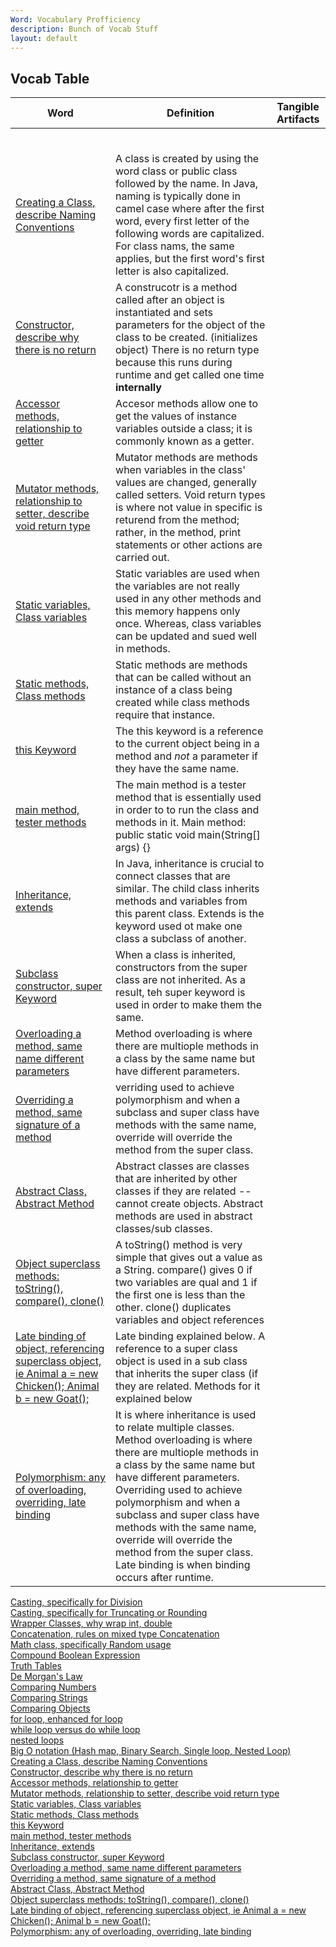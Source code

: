 ```yaml
---
Word: Vocabulary Profficiency
description: Bunch of Vocab Stuff
layout: default
---
```


## Vocab Table
| Word | Definition | Tangible Artifacts |
| - | - | - | 
|  |  |  | 
|  |  |  | 
|  |  |  | 
|  |  |  | 
|  |  |  | 
|  |  |  | 
| [Creating a Class, describe Naming Conventions]() | A class is created by using the word class or public class followed by the name. In Java, naming is typically done in camel case where after the first word, every first letter of the following words are capitalized. For class nams, the same applies, but the first word's first letter is also capitalized. |  | 
| [Constructor, describe why there is no return]() | A construcotr is a method called after an object is instantiated and sets parameters for the object of the class to be created. (initializes object) There is no return type because this runs during runtime and get called one time **internally** |  | 
| [Accessor methods, relationship to getter]() |Accesor methods allow one to get the values of instance variables outside a class; it is commonly known as a getter.  |  | 
| [Mutator methods, relationship to setter, describe void return type]()| Mutator methods are methods when variables in the class' values are changed, generally called setters. Void return types is where not value in specific is returend from the method; rather, in the method, print statements or other actions are carried out. |  | 
|[Static variables, Class variables]() | Static variables are used when the variables are not really used in any other methods and this memory happens only once. Whereas, class variables can be updated and sued well in methods. |  | 
| [Static methods, Class methods]() |Static methods are methods that can be called without an instance of a class being created while class methods require that instance.  |  | 
| [this Keyword]() |The this keyword is a reference to the current object being in a method and *not* a parameter if they have the same name.  |  | 
|[main method, tester methods]() |The main method is a tester method that is essentially used in order to to run the class and methods in it. Main method: public static void main(String[] args) {}  |  | 
| [Inheritance, extends]() | In Java, inheritance  is crucial to connect classes that are similar. The child class inherits methods and variables from this parent class. Extends is the keyword used ot make one class a subclass of another. |  | 
| [Subclass constructor, super Keyword]()| When a class is inherited, constructors from the super class are not inherited. As a result, teh super keyword is used in order to make them the same. |  | 
| [Overloading a method, same name different parameters]() | Method overloading is where there are multiople methods in a class by the same name but have different parameters. |  | 
| [Overriding a method, same signature of a method]()|verriding used to achieve polymorphism and when a subclass and super class have methods with the same name, override will override the method from the super class. | |
|[Abstract Class, Abstract Method]() | Abstract classes are classes that are inherited by other classes if they are related -- cannot create objects. Abstract methods are used in abstract classes/sub classes. |  | 
|[Object superclass methods: toString(), compare(), clone()]() |A toString() method is very simple that gives out a value as a String. compare() gives 0 if two variables are qual and 1  if the first one is less than the other. clone() duplicates variables and object references |  | 
|[Late binding of object, referencing superclass object, ie Animal a = new Chicken(); Animal b = new Goat();]() |Late binding explained below. A reference to a super class object is used in a sub class that inherits the super class (if they are related. Methods for it explained below  | |
| [Polymorphism: any of overloading, overriding, late binding]() | It is where inheritance is used to relate multiple classes. Method overloading is where there are multiople methods in a class by the same name but have different parameters. Overriding used to achieve polymorphism and when a subclass and super class have methods with the same name, override will override the method from the super class. Late binding is when binding occurs after runtime. | |



[Casting, specifically for Division]() <br>
[Casting, specifically for Truncating or Rounding]() <br>
[Wrapper Classes, why wrap int, double]() <br>
[Concatenation, rules on mixed type Concatenation]() <br>
[Math class, specifically Random usage]() <br>
[Compound Boolean Expression]() <br>
[Truth Tables]() <br>
[De Morgan's Law]() <br>
[Comparing Numbers]() <br>
[Comparing Strings]() <br>
[Comparing Objects]() <br>
[for loop, enhanced for loop]() <br>
[while loop versus do while loop]() <br>
[nested loops]() <br>
[Big O notation (Hash map, Binary Search, Single loop, Nested Loop)]() <br>
[Creating a Class, describe Naming Conventions]() <br>
[Constructor, describe why there is no return]() <br>
[Accessor methods, relationship to getter]() <br>
[Mutator methods, relationship to setter, describe void return type]() <br>
[Static variables, Class variables]() <br>
[Static methods, Class methods]() <br>
[this Keyword]() <br>
[main method, tester methods]() <br>
[Inheritance, extends]() <br>
[Subclass constructor, super Keyword]() <br>
[Overloading a method, same name different parameters]() <br>
[Overriding a method, same signature of a method]() <br>
[Abstract Class, Abstract Method]() <br>
[Object superclass methods: toString(), compare(), clone()]() <br>
[Late binding of object, referencing superclass object, ie Animal a = new Chicken(); Animal b = new Goat();]() <br>
[Polymorphism: any of overloading, overriding, late binding]() <br>
